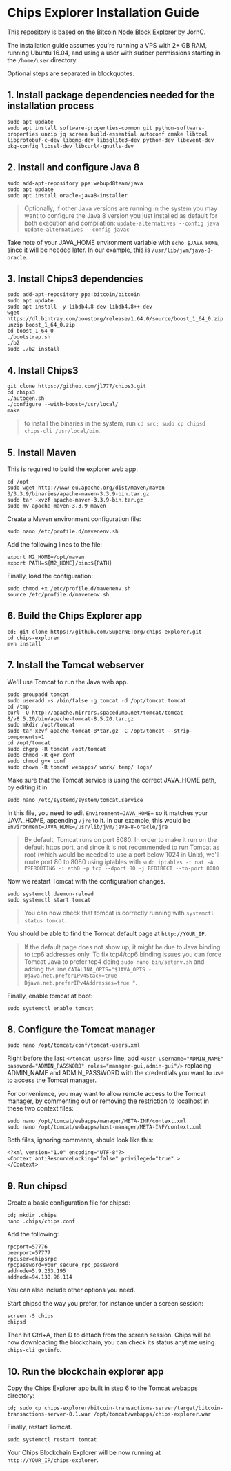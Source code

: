 # Chips Explorer Installation Guide

This repository is based on the [Bitcoin Node Block Explorer](https://github.com/JornC/bitcoin-transaction-explorer) by JornC.

The installation guide assumes you're running a VPS with 2+ GB RAM, running Ubuntu 16.04, and using a user with sudoer permissions starting in the `/home/user` directory.

Optional steps are separated in blockquotes.

## 1. Install package dependencies needed for the installation process

```
sudo apt update
sudo apt install software-properties-common git python-software-properties unzip jq screen build-essential autoconf cmake libtool libprotobuf-c-dev libgmp-dev libsqlite3-dev python-dev libevent-dev pkg-config libssl-dev libcurl4-gnutls-dev
```

## 2. Install and configure Java 8

```
sudo add-apt-repository ppa:webupd8team/java
sudo apt update
sudo apt install oracle-java8-installer
```

> Optionally, if other Java versions are running in the system you may want to configure the Java 8 version you just installed as default for both execution and compilation: 
>`update-alternatives --config java`
>`update-alternatives --config javac`

Take note of your JAVA_HOME environment variable with `echo $JAVA_HOME`, since it will be needed later. In our example, this is `/usr/lib/jvm/java-8-oracle`.


## 3. Install Chips3 dependencies

```
sudo add-apt-repository ppa:bitcoin/bitcoin
sudo apt update
sudo apt install -y libdb4.8-dev libdb4.8++-dev
wget https://dl.bintray.com/boostorg/release/1.64.0/source/boost_1_64_0.zip
unzip boost_1_64_0.zip
cd boost_1_64_0
./bootstrap.sh
./b2
sudo ./b2 install
```


## 4. Install Chips3

```
git clone https://github.com/jl777/chips3.git
cd chips3
./autogen.sh
./configure --with-boost=/usr/local/
make
```

> to install the binaries in the system, run `cd src; sudo cp chipsd chips-cli /usr/local/bin`.


## 5. Install Maven

This is required to build the explorer web app.
```
cd /opt
sudo wget http://www-eu.apache.org/dist/maven/maven-3/3.3.9/binaries/apache-maven-3.3.9-bin.tar.gz
sudo tar -xvzf apache-maven-3.3.9-bin.tar.gz
sudo mv apache-maven-3.3.9 maven
```

Create a Maven environment configuration file:
```
sudo nano /etc/profile.d/mavenenv.sh
```

Add the following lines to the file:
```
export M2_HOME=/opt/maven
export PATH=${M2_HOME}/bin:${PATH}
```

Finally, load the configuration:
```
sudo chmod +x /etc/profile.d/mavenenv.sh
source /etc/profile.d/mavenenv.sh
```


## 6. Build the Chips Explorer app

```
cd; git clone https://github.com/SuperNETorg/chips-explorer.git
cd chips-explorer
mvn install
```


## 7. Install the Tomcat webserver

We'll use Tomcat to run the Java web app.
```
sudo groupadd tomcat
sudo useradd -s /bin/false -g tomcat -d /opt/tomcat tomcat
cd /tmp
curl -O http://apache.mirrors.spacedump.net/tomcat/tomcat-8/v8.5.20/bin/apache-tomcat-8.5.20.tar.gz
sudo mkdir /opt/tomcat
sudo tar xzvf apache-tomcat-8*tar.gz -C /opt/tomcat --strip-components=1
cd /opt/tomcat
sudo chgrp -R tomcat /opt/tomcat
sudo chmod -R g+r conf
sudo chmod g+x conf
sudo chown -R tomcat webapps/ work/ temp/ logs/
```

Make sure that the Tomcat service is using the correct JAVA_HOME path, by editing it in
```
sudo nano /etc/systemd/system/tomcat.service
```

In this file, you need to edit `Environment=JAVA_HOME=` so it matches your JAVA_HOME, appending `/jre` to it. In our example, this would be `Environment=JAVA_HOME=/usr/lib/jvm/java-8-oracle/jre`

> By default, Tomcat runs on port 8080. In order to make it run on the default https port, and since it is not recommended to run Tomcat as root (which would be needed to use a port below 1024 in Unix), we'll route port 80 to 8080 using iptables with `sudo iptables -t nat -A PREROUTING -i eth0 -p tcp --dport 80 -j REDIRECT --to-port 8080`

Now we restart Tomcat with the configuration changes.
```
sudo systemctl daemon-reload
sudo systemctl start tomcat
```

> You can now check that tomcat is correctly running with `systemctl status tomcat`.

You should be able to find the Tomcat default page at `http://YOUR_IP`.
 
> If the default page does not show up, it might be due to Java binding to tcp6 addresses only. To fix tcp4/tcp6 binding issues you can force Tomcat Java to prefer tcp4 doing `sudo nano bin/setenv.sh` and adding the line `CATALINA_OPTS="$JAVA_OPTS -Djava.net.preferIPv4Stack=true -Djava.net.preferIPv4Addresses=true "`.

Finally, enable tomcat at boot:
```
sudo systemctl enable tomcat
```


## 8. Configure the Tomcat manager

```
sudo nano /opt/tomcat/conf/tomcat-users.xml
```

Right before the last `</tomcat-users>` line, add `<user username="ADMIN_NAME" password="ADMIN_PASSWORD" roles="manager-gui,admin-gui"/>` replacing ADMIN_NAME and ADMIN_PASSWORD with the credentials you want to use to access the Tomcat manager.

For convenience, you may want to allow remote access to the Tomcat manager, by commenting out or removing the restriction to localhost in these two context files: 
```
sudo nano /opt/tomcat/webapps/manager/META-INF/context.xml
sudo nano /opt/tomcat/webapps/host-manager/META-INF/context.xml
```
Both files, ignoring comments, should look like this:
```
<?xml version="1.0" encoding="UTF-8"?>
<Context antiResourceLocking="false" privileged="true" >
</Context>
```


## 9. Run chipsd

Create a basic configuration file for chipsd:
```
cd; mkdir .chips
nano .chips/chips.conf
```
Add the following:
```
rpcport=57776
peerport=57777
rpcuser=chipsrpc
rpcpassword=your_secure_rpc_password
addnode=5.9.253.195
addnode=94.130.96.114
```
You can also include other options you need.

Start chipsd the way you prefer, for instance under a screen session:
```
screen -S chips
chipsd
```
Then hit Ctrl+A, then D to detach from the screen session. Chips will be now downloading the blockchain, you can check its status anytime using `chips-cli getinfo`.


## 10. Run the blockchain explorer app

Copy the Chips Explorer app built in step 6 to the Tomcat webapps directory:
```
cd; sudo cp chips-explorer/bitcoin-transactions-server/target/bitcoin-transactions-server-0.1.war /opt/tomcat/webapps/chips-explorer.war
```
Finally, restart Tomcat.
```
sudo systemctl restart tomcat
```
Your Chips Blockchain Explorer will be now running at `http://YOUR_IP/chips-explorer`.

